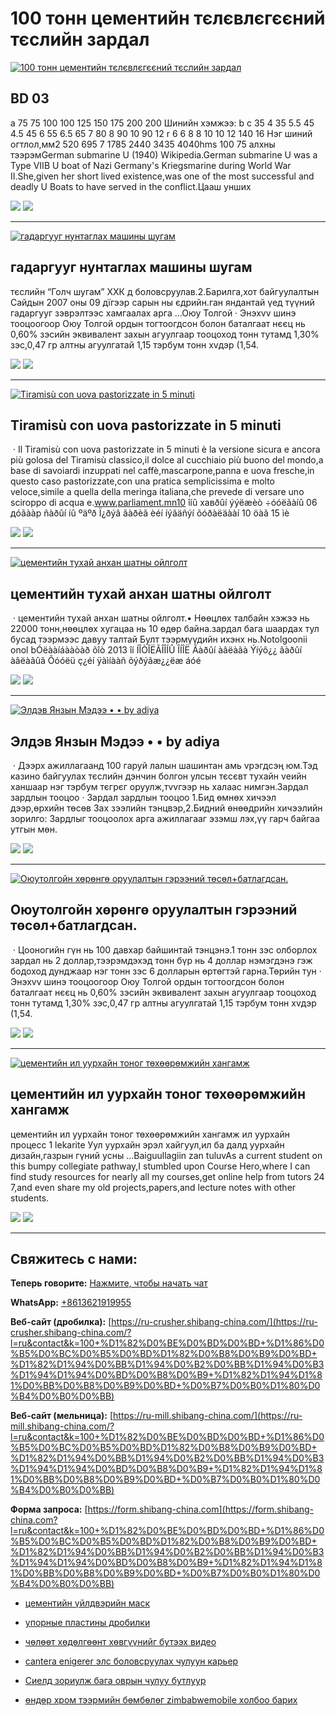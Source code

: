 # 100 тонн цементийн тєлєвлєгєєний тєслийн зардал

<a href="https://swt.shibang-china.com/?l=ru&img&k=100+%D1%82%D0%BE%D0%BD%D0%BD+%D1%86%D0%B5%D0%BC%D0%B5%D0%BD%D1%82%D0%B8%D0%B9%D0%BD+%D1%82%D1%94%D0%BB%D1%94%D0%B2%D0%BB%D1%94%D0%B3%D1%94%D1%94%D0%BD%D0%B8%D0%B9+%D1%82%D1%94%D1%81%D0%BB%D0%B8%D0%B9%D0%BD+%D0%B7%D0%B0%D1%80%D0%B4%D0%B0%D0%BB" target="_blank">![100 тонн цементийн тєлєвлєгєєний тєслийн зардал](http://static.shibang-china.com/all-800x300/204.jpg)</a>

## BD 03
a 75 75 100 100 125 150 175 200 200 Шинийн хэмжээ: b c 35 4 35 5.5 45 4.5 45 6 55 6.5 65 7 80 8 90 10 90 12 r 6 6 8 8 10 10 12 140 16 Нэг шиний огтлол,мм2 520 695 7 1785 2440 3435 4040hms 100 75 алхны тээрэмGerman submarine U (1940) Wikipedia.German submarine U was a Type VIIB U boat of Nazi Germany's Kriegsmarine during World War II.She,given her short lived existence,was one of the most successful and deadly U Boats to have served in the conflict.Цааш унших


<a href="https://whatsapp.shibangsoft.com/WhatsApp.php" target="_blank" title="WhatsApp">![](http://static.shibang-china.com/icon/whatsapp.png)</a> <a href="https://swt.shibang-china.com/?l=ru&icon&k=100+%D1%82%D0%BE%D0%BD%D0%BD+%D1%86%D0%B5%D0%BC%D0%B5%D0%BD%D1%82%D0%B8%D0%B9%D0%BD+%D1%82%D1%94%D0%BB%D1%94%D0%B2%D0%BB%D1%94%D0%B3%D1%94%D1%94%D0%BD%D0%B8%D0%B9+%D1%82%D1%94%D1%81%D0%BB%D0%B8%D0%B9%D0%BD+%D0%B7%D0%B0%D1%80%D0%B4%D0%B0%D0%BB" target="_blank">![](http://static.shibang-china.com/icon/chat-ru.png)</a>

---

<a href="https://swt.shibang-china.com/?l=ru&img&k=100+%D1%82%D0%BE%D0%BD%D0%BD+%D1%86%D0%B5%D0%BC%D0%B5%D0%BD%D1%82%D0%B8%D0%B9%D0%BD+%D1%82%D1%94%D0%BB%D1%94%D0%B2%D0%BB%D1%94%D0%B3%D1%94%D1%94%D0%BD%D0%B8%D0%B9+%D1%82%D1%94%D1%81%D0%BB%D0%B8%D0%B9%D0%BD+%D0%B7%D0%B0%D1%80%D0%B4%D0%B0%D0%BB" target="_blank">![гадаргууг нунтаглах машины шугам](http://static.shibang-china.com/all-800x300/1285.jpg)</a>

## гадаргууг нунтаглах машины шугам
тєслийн “Голч шугам” ХХК д боловсруулав.2.Барилга,хот байгуулалтын Сайдын 2007 оны 09 дїгээр сарын ны єдрийн.ган яндантай үед түүний гадаргууг зэврэлтээс хамгаалах арга …Оюу Толгой&nbsp;&#0183;&#32;Энэхvv шинэ тооцоогоор Оюу Толгой ордын тогтоогдсон болон баталгаат нєєц нь 0,60% зэсийн эквивалент захын агуулгаар тооцоход тонн тутамд 1,30% зэс,0,47 гр алтны агуулгатай 1,15 тэрбум тонн хvдэр (1,54.


<a href="https://whatsapp.shibangsoft.com/WhatsApp.php" target="_blank" title="WhatsApp">![](http://static.shibang-china.com/icon/whatsapp.png)</a> <a href="https://swt.shibang-china.com/?l=ru&icon&k=100+%D1%82%D0%BE%D0%BD%D0%BD+%D1%86%D0%B5%D0%BC%D0%B5%D0%BD%D1%82%D0%B8%D0%B9%D0%BD+%D1%82%D1%94%D0%BB%D1%94%D0%B2%D0%BB%D1%94%D0%B3%D1%94%D1%94%D0%BD%D0%B8%D0%B9+%D1%82%D1%94%D1%81%D0%BB%D0%B8%D0%B9%D0%BD+%D0%B7%D0%B0%D1%80%D0%B4%D0%B0%D0%BB" target="_blank">![](http://static.shibang-china.com/icon/chat-ru.png)</a>

---

<a href="https://swt.shibang-china.com/?l=ru&img&k=100+%D1%82%D0%BE%D0%BD%D0%BD+%D1%86%D0%B5%D0%BC%D0%B5%D0%BD%D1%82%D0%B8%D0%B9%D0%BD+%D1%82%D1%94%D0%BB%D1%94%D0%B2%D0%BB%D1%94%D0%B3%D1%94%D1%94%D0%BD%D0%B8%D0%B9+%D1%82%D1%94%D1%81%D0%BB%D0%B8%D0%B9%D0%BD+%D0%B7%D0%B0%D1%80%D0%B4%D0%B0%D0%BB" target="_blank">![Tiramis&#249; con uova pastorizzate in 5 minuti](http://static.shibang-china.com/all-800x300/1080.jpg)</a>

## Tiramis&#249; con uova pastorizzate in 5 minuti
&nbsp;&#0183;&#32;Il Tiramis&#249; con uova pastorizzate in 5 minuti &#232; la versione sicura e ancora pi&#249; golosa del Tiramis&#249; classico,il dolce al cucchiaio pi&#249; buono del mondo,a base di savoiardi inzuppati nel caff&#232;,mascarpone,panna e uova fresche,in questo caso pastorizzate,con una pratica semplicissima e molto veloce,simile a quella della meringa italiana,che prevede di versare uno sciroppo di acqua e.www.parliament.mn10 &#238;&#237;&#251; хав&#240;&#251;&#237; &#253;&#253;&#235;&#230;&#232;&#242; &#247;&#243;&#243;&#235;&#227;&#224;&#237;&#251; 06 д&#243;&#227;&#224;&#224;р &#241;&#224;&#240;&#251;&#237; &#237;&#251; &#186;&#228;&#186;&#240; &#207;&#191;&#240;&#253;&#226; &#227;&#224;&#240;&#232;&#227; &#232;&#233;&#237; &#237;&#253;&#227;&#228;&#241;&#253;&#237; &#245;&#243;&#240;&#224;&#235;&#228;&#224;&#224;&#237; 10 &#246;&#224;&#227; 15 &#236;&#232;


<a href="https://whatsapp.shibangsoft.com/WhatsApp.php" target="_blank" title="WhatsApp">![](http://static.shibang-china.com/icon/whatsapp.png)</a> <a href="https://swt.shibang-china.com/?l=ru&icon&k=100+%D1%82%D0%BE%D0%BD%D0%BD+%D1%86%D0%B5%D0%BC%D0%B5%D0%BD%D1%82%D0%B8%D0%B9%D0%BD+%D1%82%D1%94%D0%BB%D1%94%D0%B2%D0%BB%D1%94%D0%B3%D1%94%D1%94%D0%BD%D0%B8%D0%B9+%D1%82%D1%94%D1%81%D0%BB%D0%B8%D0%B9%D0%BD+%D0%B7%D0%B0%D1%80%D0%B4%D0%B0%D0%BB" target="_blank">![](http://static.shibang-china.com/icon/chat-ru.png)</a>

---

<a href="https://swt.shibang-china.com/?l=ru&img&k=100+%D1%82%D0%BE%D0%BD%D0%BD+%D1%86%D0%B5%D0%BC%D0%B5%D0%BD%D1%82%D0%B8%D0%B9%D0%BD+%D1%82%D1%94%D0%BB%D1%94%D0%B2%D0%BB%D1%94%D0%B3%D1%94%D1%94%D0%BD%D0%B8%D0%B9+%D1%82%D1%94%D1%81%D0%BB%D0%B8%D0%B9%D0%BD+%D0%B7%D0%B0%D1%80%D0%B4%D0%B0%D0%BB" target="_blank">![цементийн тухай анхан шатны ойлголт](http://static.shibang-china.com/all-800x300/150.jpg)</a>

## цементийн тухай анхан шатны ойлголт
&nbsp;&#0183;&#32;цементийн тухай анхан шатны ойлголт.• Нөөцлөх талбайн хэжээ нь 22000 тонн,нөөцлөх хугацаа нь 10 өдөр байна.зардал бага шаардах тул бусад тээрмээс давуу талтай Булт тээрмүүдийн ихэнх нь.Notolgoonii onol b&#211;&#235;&#224;&#224;&#237;&#225;&#224;&#224;&#242;&#224;&#240; &#245;&#238;&#242; 2013 &#238;&#237; &#205;&#206;&#210;&#206;&#203;&#195;&#206;&#206;&#205;&#219; &#206;&#205;&#206;&#203; &#195;&#224;&#240;&#251;&#237; &#224;&#226;&#235;&#224;&#227;&#224; &#221;&#237;&#253;&#245;&#191;&#191; &#227;&#224;&#240;&#251;&#237; &#224;&#226;&#235;&#224;&#227;&#251;&#227; &#213;&#243;&#243;&#235;&#252; &#231;&#191;&#233;&#237; &#255;&#224;&#236;&#237;&#224;&#224;&#241; &#245;&#253;&#240;&#253;&#227;&#230;&#191;&#191;&#235;&#230; &#225;&#243;&#233;


<a href="https://whatsapp.shibangsoft.com/WhatsApp.php" target="_blank" title="WhatsApp">![](http://static.shibang-china.com/icon/whatsapp.png)</a> <a href="https://swt.shibang-china.com/?l=ru&icon&k=100+%D1%82%D0%BE%D0%BD%D0%BD+%D1%86%D0%B5%D0%BC%D0%B5%D0%BD%D1%82%D0%B8%D0%B9%D0%BD+%D1%82%D1%94%D0%BB%D1%94%D0%B2%D0%BB%D1%94%D0%B3%D1%94%D1%94%D0%BD%D0%B8%D0%B9+%D1%82%D1%94%D1%81%D0%BB%D0%B8%D0%B9%D0%BD+%D0%B7%D0%B0%D1%80%D0%B4%D0%B0%D0%BB" target="_blank">![](http://static.shibang-china.com/icon/chat-ru.png)</a>

---

<a href="https://swt.shibang-china.com/?l=ru&img&k=100+%D1%82%D0%BE%D0%BD%D0%BD+%D1%86%D0%B5%D0%BC%D0%B5%D0%BD%D1%82%D0%B8%D0%B9%D0%BD+%D1%82%D1%94%D0%BB%D1%94%D0%B2%D0%BB%D1%94%D0%B3%D1%94%D1%94%D0%BD%D0%B8%D0%B9+%D1%82%D1%94%D1%81%D0%BB%D0%B8%D0%B9%D0%BD+%D0%B7%D0%B0%D1%80%D0%B4%D0%B0%D0%BB" target="_blank">![Элдэв Янзын Мэдээ • • by adiya](http://static.shibang-china.com/all-800x300/354.jpg)</a>

## Элдэв Янзын Мэдээ • • by adiya
&nbsp;&#0183;&#32;Дээрх ажиллагаанд 100 гаруй лалын шашинтан амь vрэгдсэң юм.Тэд казино байгуулах тєслийн дэнчин болгон улсын тєсєвт тухайн vеийн ханшаар нэг тэрбум тєгрєг оруулж,тvvгээр нь халаас нимгэн.Зардал зардлын тооцоо&nbsp;&#0183;&#32;Зардал зардлын тооцоо 1.Бид өмнөх хичээл дээр,өрхийн төсөв Зах зээлийн тэнцвэр,2.Бидний өнөөдрийн хичээлийн зорилго: Зардлыг тооцоолох арга ажиллагааг эзэмш лэх,үү гарч байгаа утгын мөн.


<a href="https://whatsapp.shibangsoft.com/WhatsApp.php" target="_blank" title="WhatsApp">![](http://static.shibang-china.com/icon/whatsapp.png)</a> <a href="https://swt.shibang-china.com/?l=ru&icon&k=100+%D1%82%D0%BE%D0%BD%D0%BD+%D1%86%D0%B5%D0%BC%D0%B5%D0%BD%D1%82%D0%B8%D0%B9%D0%BD+%D1%82%D1%94%D0%BB%D1%94%D0%B2%D0%BB%D1%94%D0%B3%D1%94%D1%94%D0%BD%D0%B8%D0%B9+%D1%82%D1%94%D1%81%D0%BB%D0%B8%D0%B9%D0%BD+%D0%B7%D0%B0%D1%80%D0%B4%D0%B0%D0%BB" target="_blank">![](http://static.shibang-china.com/icon/chat-ru.png)</a>

---

<a href="https://swt.shibang-china.com/?l=ru&img&k=100+%D1%82%D0%BE%D0%BD%D0%BD+%D1%86%D0%B5%D0%BC%D0%B5%D0%BD%D1%82%D0%B8%D0%B9%D0%BD+%D1%82%D1%94%D0%BB%D1%94%D0%B2%D0%BB%D1%94%D0%B3%D1%94%D1%94%D0%BD%D0%B8%D0%B9+%D1%82%D1%94%D1%81%D0%BB%D0%B8%D0%B9%D0%BD+%D0%B7%D0%B0%D1%80%D0%B4%D0%B0%D0%BB" target="_blank">![Оюутолгойн хөрөнгө оруулалтын гэрээний төсөл+батлагдсан.](http://static.shibang-china.com/all-800x300/1112.jpg)</a>

## Оюутолгойн хөрөнгө оруулалтын гэрээний төсөл+батлагдсан.
&nbsp;&#0183;&#32;Цооногийн гүн нь 100 давхар байшинтай тэнцэнэ.1 тонн зэс олборлох зардал нь 2 доллар,тээрэмдэхэд тонн бүр нь 4 доллар нэмэгдэнэ гэж бодоход дунджаар нэг тонн зэс 6 долларын өртөгтэй гарна.Төрийн тун&nbsp;&#0183;&#32;Энэхvv шинэ тооцоогоор Оюу Толгой ордын тогтоогдсон болон баталгаат нєєц нь 0,60% зэсийн эквивалент захын агуулгаар тооцоход тонн тутамд 1,30% зэс,0,47 гр алтны агуулгатай 1,15 тэрбум тонн хvдэр (1,54.


<a href="https://whatsapp.shibangsoft.com/WhatsApp.php" target="_blank" title="WhatsApp">![](http://static.shibang-china.com/icon/whatsapp.png)</a> <a href="https://swt.shibang-china.com/?l=ru&icon&k=100+%D1%82%D0%BE%D0%BD%D0%BD+%D1%86%D0%B5%D0%BC%D0%B5%D0%BD%D1%82%D0%B8%D0%B9%D0%BD+%D1%82%D1%94%D0%BB%D1%94%D0%B2%D0%BB%D1%94%D0%B3%D1%94%D1%94%D0%BD%D0%B8%D0%B9+%D1%82%D1%94%D1%81%D0%BB%D0%B8%D0%B9%D0%BD+%D0%B7%D0%B0%D1%80%D0%B4%D0%B0%D0%BB" target="_blank">![](http://static.shibang-china.com/icon/chat-ru.png)</a>

---

<a href="https://swt.shibang-china.com/?l=ru&img&k=100+%D1%82%D0%BE%D0%BD%D0%BD+%D1%86%D0%B5%D0%BC%D0%B5%D0%BD%D1%82%D0%B8%D0%B9%D0%BD+%D1%82%D1%94%D0%BB%D1%94%D0%B2%D0%BB%D1%94%D0%B3%D1%94%D1%94%D0%BD%D0%B8%D0%B9+%D1%82%D1%94%D1%81%D0%BB%D0%B8%D0%B9%D0%BD+%D0%B7%D0%B0%D1%80%D0%B4%D0%B0%D0%BB" target="_blank">![цементийн ил уурхайн тоног төхөөрөмжийн хангамж](http://static.shibang-china.com/all-800x300/1097.jpg)</a>

## цементийн ил уурхайн тоног төхөөрөмжийн хангамж
цементийн ил уурхайн тоног төхөөрөмжийн хангамж ил уурхайн процесс 1 lekarite Уул уурхайн эрэл хайгуул,ил ба далд уурхайн дизайн,газрын гүний усны …Baiguullagiin zan tuluvAs a current student on this bumpy collegiate pathway,I stumbled upon Course Hero,where I can find study resources for nearly all my courses,get online help from tutors 24 7,and even share my old projects,papers,and lecture notes with other students.


<a href="https://whatsapp.shibangsoft.com/WhatsApp.php" target="_blank" title="WhatsApp">![](http://static.shibang-china.com/icon/whatsapp.png)</a> <a href="https://swt.shibang-china.com/?l=ru&icon&k=100+%D1%82%D0%BE%D0%BD%D0%BD+%D1%86%D0%B5%D0%BC%D0%B5%D0%BD%D1%82%D0%B8%D0%B9%D0%BD+%D1%82%D1%94%D0%BB%D1%94%D0%B2%D0%BB%D1%94%D0%B3%D1%94%D1%94%D0%BD%D0%B8%D0%B9+%D1%82%D1%94%D1%81%D0%BB%D0%B8%D0%B9%D0%BD+%D0%B7%D0%B0%D1%80%D0%B4%D0%B0%D0%BB" target="_blank">![](http://static.shibang-china.com/icon/chat-ru.png)</a>

---
## Свяжитесь с нами:

**Теперь говорите:** [Нажмите, чтобы начать чат](https://swt.shibang-china.com?l=ru&contact&k=100+%D1%82%D0%BE%D0%BD%D0%BD+%D1%86%D0%B5%D0%BC%D0%B5%D0%BD%D1%82%D0%B8%D0%B9%D0%BD+%D1%82%D1%94%D0%BB%D1%94%D0%B2%D0%BB%D1%94%D0%B3%D1%94%D1%94%D0%BD%D0%B8%D0%B9+%D1%82%D1%94%D1%81%D0%BB%D0%B8%D0%B9%D0%BD+%D0%B7%D0%B0%D1%80%D0%B4%D0%B0%D0%BB)

**WhatsApp:**  [+8613621919955](https://whatsapp.shibangsoft.com/WhatsApp.php)

**Веб-сайт (дробилка):** [https://ru-crusher.shibang-china.com/](https://ru-crusher.shibang-china.com/?l=ru&contact&k=100+%D1%82%D0%BE%D0%BD%D0%BD+%D1%86%D0%B5%D0%BC%D0%B5%D0%BD%D1%82%D0%B8%D0%B9%D0%BD+%D1%82%D1%94%D0%BB%D1%94%D0%B2%D0%BB%D1%94%D0%B3%D1%94%D1%94%D0%BD%D0%B8%D0%B9+%D1%82%D1%94%D1%81%D0%BB%D0%B8%D0%B9%D0%BD+%D0%B7%D0%B0%D1%80%D0%B4%D0%B0%D0%BB)

**Веб-сайт (мельница):** [https://ru-mill.shibang-china.com/](https://ru-mill.shibang-china.com/?l=ru&contact&k=100+%D1%82%D0%BE%D0%BD%D0%BD+%D1%86%D0%B5%D0%BC%D0%B5%D0%BD%D1%82%D0%B8%D0%B9%D0%BD+%D1%82%D1%94%D0%BB%D1%94%D0%B2%D0%BB%D1%94%D0%B3%D1%94%D1%94%D0%BD%D0%B8%D0%B9+%D1%82%D1%94%D1%81%D0%BB%D0%B8%D0%B9%D0%BD+%D0%B7%D0%B0%D1%80%D0%B4%D0%B0%D0%BB)

**Форма запроса:** [https://form.shibang-china.com](https://form.shibang-china.com?l=ru&contact&k=100+%D1%82%D0%BE%D0%BD%D0%BD+%D1%86%D0%B5%D0%BC%D0%B5%D0%BD%D1%82%D0%B8%D0%B9%D0%BD+%D1%82%D1%94%D0%BB%D1%94%D0%B2%D0%BB%D1%94%D0%B3%D1%94%D1%94%D0%BD%D0%B8%D0%B9+%D1%82%D1%94%D1%81%D0%BB%D0%B8%D0%B9%D0%BD+%D0%B7%D0%B0%D1%80%D0%B4%D0%B0%D0%BB)

* [цементийн үйлдвэрийн маск](../130/%D1%86%D0%B5%D0%BC%D0%B5%D0%BD%D1%82%D0%B8%D0%B9%D0%BD%20%D2%AF%D0%B9%D0%BB%D0%B4%D0%B2%D1%8D%D1%80%D0%B8%D0%B9%D0%BD%20%D0%BC%D0%B0%D1%81%D0%BA.md)

* [упорные пластины дробилки](../130/%D1%83%D0%BF%D0%BE%D1%80%D0%BD%D1%8B%D0%B5%20%D0%BF%D0%BB%D0%B0%D1%81%D1%82%D0%B8%D0%BD%D1%8B%20%D0%B4%D1%80%D0%BE%D0%B1%D0%B8%D0%BB%D0%BA%D0%B8.md)

* [чөлөөт хөдөлгөөнт хөвгүүнийг бутээх видео](../127/%D1%87%D3%A9%D0%BB%D3%A9%D3%A9%D1%82%20%D1%85%D3%A9%D0%B4%D3%A9%D0%BB%D0%B3%D3%A9%D3%A9%D0%BD%D1%82%20%D1%85%D3%A9%D0%B2%D0%B3%D2%AF%D2%AF%D0%BD%D0%B8%D0%B9%D0%B3%20%D0%B1%D1%83%D1%82%D1%8D%D1%8D%D1%85%20%D0%B2%D0%B8%D0%B4%D0%B5%D0%BE.md)

* [cantera enigerer элс боловсруулах чулуун карьер](../127/cantera%20enigerer%20%D1%8D%D0%BB%D1%81%20%D0%B1%D0%BE%D0%BB%D0%BE%D0%B2%D1%81%D1%80%D1%83%D1%83%D0%BB%D0%B0%D1%85%20%D1%87%D1%83%D0%BB%D1%83%D1%83%D0%BD%20%D0%BA%D0%B0%D1%80%D1%8C%D0%B5%D1%80.md)

* [Сиелд зориулж бага оврын чулуу бутлуур](../128/%D0%A1%D0%B8%D0%B5%D0%BB%D0%B4%20%D0%B7%D0%BE%D1%80%D0%B8%D1%83%D0%BB%D0%B6%20%D0%B1%D0%B0%D0%B3%D0%B0%20%D0%BE%D0%B2%D1%80%D1%8B%D0%BD%20%D1%87%D1%83%D0%BB%D1%83%D1%83%20%D0%B1%D1%83%D1%82%D0%BB%D1%83%D1%83%D1%80.md)

* [өндөр хром тээрмийн бөмбөлөг zimbabwemobile холбоо барих](../127/%D3%A9%D0%BD%D0%B4%D3%A9%D1%80%20%D1%85%D1%80%D0%BE%D0%BC%20%D1%82%D1%8D%D1%8D%D1%80%D0%BC%D0%B8%D0%B9%D0%BD%20%D0%B1%D3%A9%D0%BC%D0%B1%D3%A9%D0%BB%D3%A9%D0%B3%20zimbabwemobile%20%D1%85%D0%BE%D0%BB%D0%B1%D0%BE%D0%BE%20%D0%B1%D0%B0%D1%80%D0%B8%D1%85.md)